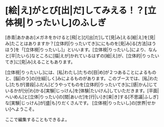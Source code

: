 # [絵|え]がとび[出|だ]してみえる！？[立体視|りったいし]のふしぎ



[赤青|あかあお]メガネをかけると[飛|と]び[出|だ]して[見|み]える[絵|え]を[見|み]たことはありますか？[立体的|りったいてき]ににものを[見|み]る[方法|ほうほう]を「[立体視|りったいし]」といいます。[立体視|りったいし]により、なんと[平|たいら]なところに[描|えが]かれているはずの[絵|え]が、[立体的|りったいてき]に[見|み]えることもあります。

[立体視|りったいし]には、[私|わたし]たちの[目|め]が２つあることによるものと、[脳|のう]の[仕組|しく]みによるものがあります。このブースでは、[私|わたし]たちが[普段|ふだん]どうやってものを[立体的|りったいてき]に[感|かん]じているかが[分|わ]かる[実験|じっけん]を[体験|たいけん]していただきます。[平面|へいめん]と[立体|りったい]の[間|あいだ]を[行|い]き[来|き]する[不思議|ふしぎ]な[実験|じっけん]が[盛|も]りだくさんです。
[立体視|りったいし]の[世界|せかい]へようこそ。

ここで編集することもできるよ。